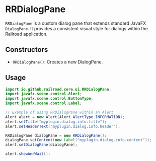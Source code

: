 # RRDialogPane

`RRDialogPane` is a custom dialog pane that extends standard JavaFX `DialogPane`. It provides a consistent visual style for dialogs within the Railroad application.

## Constructors

- `RRDialogPane()`: Creates a new DialogPane.

## Usage

```java
import io.github.railroad.core.ui.RRDialogPane;
import javafx.scene.control.Alert;
import javafx.scene.control.ButtonType;
import javafx.scene.control.Label;

// Example of using RRDialogPane within an Alert
Alert alert = new Alert(Alert.AlertType.INFORMATION);
alert.setTitle("myplugin.dialog.info.title");
alert.setHeaderText("myplugin.dialog.info.header");

RRDialogPane dialogPane = new RRDialogPane();
dialogPane.setContent(new Label("myplugin.dialog.info.content"));
alert.setDialogPane(dialogPane);

alert.showAndWait();
```
